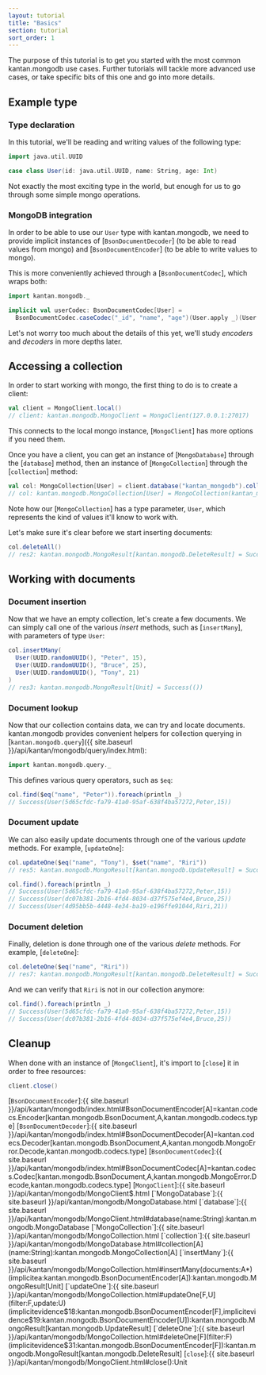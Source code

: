 ```yaml
---
layout: tutorial
title: "Basics"
section: tutorial
sort_order: 1
---
```


The purpose of this tutorial is to get you started with the most common kantan.mongodb use cases. Further tutorials will
tackle more advanced use cases, or take specific bits of this one and go into more details.

## Example type

### Type declaration

In this tutorial, we'll be reading and writing values of the following type:

```scala
import java.util.UUID

case class User(id: java.util.UUID, name: String, age: Int)
```

Not exactly the most exciting type in the world, but enough for us to go through some simple mongo operations.

### MongoDB integration

In order to be able to use our `User` type with kantan.mongodb, we need to provide implicit instances of
[`BsonDocumentDecoder`] (to be able to read values from mongo) and [`BsonDocumentEncoder`] (to be able to write
values to mongo).

This is more conveniently achieved through a [`BsonDocumentCodec`], which wraps both:

```scala
import kantan.mongodb._

implicit val userCodec: BsonDocumentCodec[User] =
  BsonDocumentCodec.caseCodec("_id", "name", "age")(User.apply _)(User.unapply _)
```

Let's not worry too much about the details of this yet, we'll study _encoders_ and _decoders_ in more depths later.

## Accessing a collection

In order to start working with mongo, the first thing to do is to create a client:

```scala
val client = MongoClient.local()
// client: kantan.mongodb.MongoClient = MongoClient(127.0.0.1:27017)
```

This connects to the local mongo instance, [`MongoClient`] has more options if you need them.

Once you have a client, you can get an instance of [`MongoDatabase`] through the [`database`] method,
then an instance of [`MongoCollection`] through the [`collection`] method:

```scala
val col: MongoCollection[User] = client.database("kantan_mongodb").collection("users")
// col: kantan.mongodb.MongoCollection[User] = MongoCollection(kantan_mongodb.users)
```

Note how our [`MongoCollection`] has a type parameter, `User`, which represents the kind of values it'll know to work with.

Let's make sure it's clear before we start inserting documents:

```scala
col.deleteAll()
// res2: kantan.mongodb.MongoResult[kantan.mongodb.DeleteResult] = Success(Acknowledged(2))
```

## Working with documents

### Document insertion

Now that we have an empty collection, let's create a few documents. We can simply call one of the various _insert_ methods,
such as [`insertMany`], with parameters of type `User`:

```scala
col.insertMany(
  User(UUID.randomUUID(), "Peter", 15),
  User(UUID.randomUUID(), "Bruce", 25),
  User(UUID.randomUUID(), "Tony", 21)
)
// res3: kantan.mongodb.MongoResult[Unit] = Success(())
```


### Document lookup

Now that our collection contains data, we can try and locate documents. kantan.mongodb provides convenient helpers for
collection querying in [`kantan.mongodb.query`]({{ site.baseurl }}/api/kantan/mongodb/query/index.html):

```scala
import kantan.mongodb.query._
```

This defines various query operators, such as `$eq`:


```scala
col.find($eq("name", "Peter")).foreach(println _)
// Success(User(5d65cfdc-fa79-41a0-95af-638f4ba57272,Peter,15))
```


### Document update

We can also easily update documents through one of the various _update_ methods. For example, [`updateOne`]:

```scala
col.updateOne($eq("name", "Tony"), $set("name", "Riri"))
// res5: kantan.mongodb.MongoResult[kantan.mongodb.UpdateResult] = Success(Update(1,Some(1)))

col.find().foreach(println _)
// Success(User(5d65cfdc-fa79-41a0-95af-638f4ba57272,Peter,15))
// Success(User(dc07b381-2b16-4fd4-8034-d37f575ef4e4,Bruce,25))
// Success(User(4d95bb5b-4448-4e34-ba19-e196ffe91044,Riri,21))
```


### Document deletion

Finally, deletion is done through one of the various _delete_ methods. For example, [`deleteOne`]:

```scala
col.deleteOne($eq("name", "Riri"))
// res7: kantan.mongodb.MongoResult[kantan.mongodb.DeleteResult] = Success(Acknowledged(1))
```

And we can verify that `Riri` is not in our collection anymore:

```scala
col.find().foreach(println _)
// Success(User(5d65cfdc-fa79-41a0-95af-638f4ba57272,Peter,15))
// Success(User(dc07b381-2b16-4fd4-8034-d37f575ef4e4,Bruce,25))
```

## Cleanup

When done with an instance of [`MongoClient`], it's import to [`close`] it in order to free resources:

```scala
client.close()
```

[`BsonDocumentEncoder`]:{{ site.baseurl }}/api/kantan/mongodb/index.html#BsonDocumentEncoder[A]=kantan.codecs.Encoder[kantan.mongodb.BsonDocument,A,kantan.mongodb.codecs.type]
[`BsonDocumentDecoder`]:{{ site.baseurl }}/api/kantan/mongodb/index.html#BsonDocumentDecoder[A]=kantan.codecs.Decoder[kantan.mongodb.BsonDocument,A,kantan.mongodb.MongoError.Decode,kantan.mongodb.codecs.type]
[`BsonDocumentCodec`]:{{ site.baseurl }}/api/kantan/mongodb/index.html#BsonDocumentCodec[A]=kantan.codecs.Codec[kantan.mongodb.BsonDocument,A,kantan.mongodb.MongoError.Decode,kantan.mongodb.codecs.type]
[`MongoClient`]:{{ site.baseurl }}/api/kantan/mongodb/MongoClient$.html
[`MongoDatabase`]:{{ site.baseurl }}/api/kantan/mongodb/MongoDatabase.html
[`database`]:{{ site.baseurl }}/api/kantan/mongodb/MongoClient.html#database(name:String):kantan.mongodb.MongoDatabase
[`MongoCollection`]:{{ site.baseurl }}/api/kantan/mongodb/MongoCollection.html
[`collection`]:{{ site.baseurl }}/api/kantan/mongodb/MongoDatabase.html#collection[A](name:String):kantan.mongodb.MongoCollection[A]
[`insertMany`]:{{ site.baseurl }}/api/kantan/mongodb/MongoCollection.html#insertMany(documents:A*)(implicitea:kantan.mongodb.BsonDocumentEncoder[A]):kantan.mongodb.MongoResult[Unit]
[`updateOne`]:{{ site.baseurl }}/api/kantan/mongodb/MongoCollection.html#updateOne[F,U](filter:F,update:U)(implicitevidence$18:kantan.mongodb.BsonDocumentEncoder[F],implicitevidence$19:kantan.mongodb.BsonDocumentEncoder[U]):kantan.mongodb.MongoResult[kantan.mongodb.UpdateResult]
[`deleteOne`]:{{ site.baseurl }}/api/kantan/mongodb/MongoCollection.html#deleteOne[F](filter:F)(implicitevidence$31:kantan.mongodb.BsonDocumentEncoder[F]):kantan.mongodb.MongoResult[kantan.mongodb.DeleteResult]
[`close`]:{{ site.baseurl }}/api/kantan/mongodb/MongoClient.html#close():Unit
